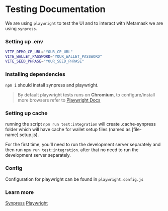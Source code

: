 # Testing Documentation

We are using `playwright` to test the UI and to interact with Metamask we are using `synpress`.

### Setting up .env

```sh
VITE_DEMO_CP_URL="YOUR_CP_URL"
VITE_WALLET_PASSWORD="YOUR_WALLET_PASSWORD"
VITE_SEED_PHRASE="YOUR_SEED_PHRASE"
```

### Installing dependencies

`npm i` should install synpress and playwright.

> By default playwright tests runs on **Chromium**, to configure/install more browsers refer to [Playwright Docs](https://playwright.dev/docs/browsers)

### Setting up cache

running the script `npm run test:integration` will create .cache-synpress folder which will have cache for wallet setup files (named as [file-name].setup.js).

For the first time, you'll need to run the development server separately and then run `npm run test:integration`.
after that no need to run the development server separately.

### Config

Configuration for playwright can be found in `playwright.config.js`

### Learn more

[Synpress](https://synpress.io/)
[Playwright](https://playwright.dev/)
